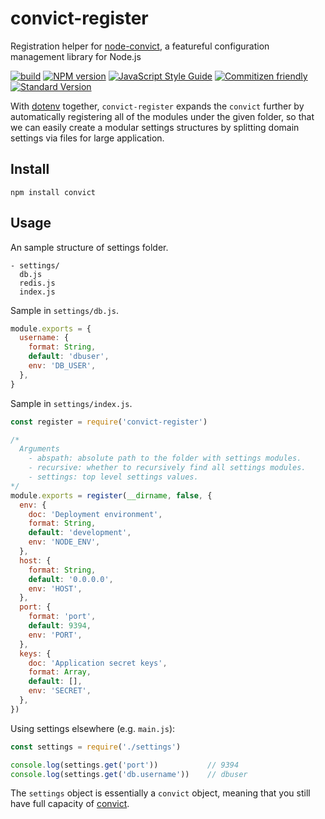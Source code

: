 # convict-register

Registration helper for [node-convict](https://github.com/mozilla/node-convict), a featureful configuration management library for Node.js

[![build](https://travis-ci.org/jimzhan/convict-register.svg?branch=master)](https://travis-ci.org/jimzhan/convict-register)
[![NPM version](https://img.shields.io/npm/v/convict-register.svg)](https://www.npmjs.com/package/convict-register)
[![JavaScript Style Guide](https://camo.githubusercontent.com/387caee7992b38dcac6cb23f87abf0ba139d7101/68747470733a2f2f696d672e736869656c64732e696f2f62616467652f636f64652532307374796c652d616972626e622d626c75652e737667)](https://github.com/airbnb/javascript)
[![Commitizen friendly](https://img.shields.io/badge/commitizen-friendly-brightgreen.svg)](http://commitizen.github.io/cz-cli/)
[![Standard Version](https://img.shields.io/badge/release-standard%20version-brightgreen.svg)](https://github.com/conventional-changelog/standard-version)

With [dotenv](https://github.com/motdotla/dotenv) together, `convict-register` expands the `convict` further by automatically registering all of the modules under the given folder, so that we can easily create a modular settings structures by splitting domain settings via files for large application.


## Install

```shell
npm install convict
```

## Usage

An sample structure of settings folder.

```
- settings/
  db.js
  redis.js
  index.js
```

Sample in `settings/db.js`.

```javascript
module.exports = {
  username: {
    format: String,
    default: 'dbuser',
    env: 'DB_USER',
  },
}
```

Sample in `settings/index.js`.

```javascript
const register = require('convict-register')

/*
  Arguments
    - abspath: absolute path to the folder with settings modules.
    - recursive: whether to recursively find all settings modules.
    - settings: top level settings values.
*/
module.exports = register(__dirname, false, {
  env: {
    doc: 'Deployment environment',
    format: String,
    default: 'development',
    env: 'NODE_ENV',
  },
  host: {
    format: String,
    default: '0.0.0.0',
    env: 'HOST',
  },
  port: {
    format: 'port',
    default: 9394,
    env: 'PORT',
  },
  keys: {
    doc: 'Application secret keys',
    format: Array,
    default: [],
    env: 'SECRET',
  },
})
```

Using settings elsewhere (e.g. `main.js`):

```javascript
const settings = require('./settings')

console.log(settings.get('port'))           // 9394
console.log(settings.get('db.username'))    // dbuser

```

The `settings` object is essentially a `convict` object, meaning that you still have full capacity of [convict](https://github.com/mozilla/node-convict).

